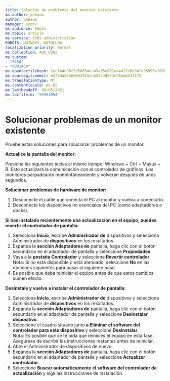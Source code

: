 ```yaml
---
title: Solución de problemas del monitor existente
ms.author: pebaum
author: pebaum
manager: scotv
ms.audience: Admin
ms.topic: article
ms.service: o365-administration
ROBOTS: NOINDEX, NOFOLLOW
localization_priority: Normal
ms.collection: Adm_O365
ms.custom:
- "3454"
- "9001450"
ms.openlocfilehash: 2ecfb4e90f2d58654ec43a35e901ea4421e0e94fa95995ef890abc8af2d99ec7
ms.sourcegitcommit: b5f7da89a650d2915dc652449623c78be6247175
ms.translationtype: MT
ms.contentlocale: es-ES
ms.lasthandoff: 08/05/2021
ms.locfileid: "53981094"
---
```

# <a name="troubleshoot-an-existing-monitor"></a>Solucionar problemas de un monitor existente

Pruebe estas soluciones para solucionar problemas de un monitor. 

**Actualice la pantalla del monitor:**

Presione las siguientes teclas al mismo tiempo: Windows + Ctrl + Mayús + B. Esto actualizará la comunicación con el controlador de gráficos. Los monitores parpadearán momentáneamente y volverán después de unos segundos.

**Solucionar problemas de hardware de monitor:**

1. Desconecte el cable que conecta el PC al monitor y vuelva a conectarlo.
2. Desconecte los dispositivos no esenciales del PC (como adaptadores o docks).

**Si has instalado recientemente una actualización en el equipo, puedes revertir el controlador de pantalla:**

1. Selecciona **Inicio**, escribe **Administrador de** dispositivos y selecciona Administrador de **dispositivos** en los resultados.
2. Expanda la **sección Adaptadores de** pantalla, haga clic con el botón secundario en el adaptador de pantalla y seleccione **Propiedades**.
3. Vaya a la **pestaña Controlador** y seleccione **Revertir controlador**. <br>
Nota: Si no está disponible o está atenuado, seleccione **No** en las opciones siguientes para pasar al siguiente paso.
4. Es posible que deba reiniciar el equipo antes de que estos cambios sumen efecto.

**Desinstale y vuelva a instalar el controlador de pantalla:**

1. Selecciona **Inicio**, escribe **Administrador de** dispositivos y selecciona Administrador de **dispositivos** en los resultados.
2. Expanda la **sección Adaptadores de** pantalla, haga clic con el botón secundario en el adaptador de pantalla y seleccione **Desinstalar dispositivo**. 
3. Seleccione el cuadro situado junto **a Eliminar el software del controlador para este dispositivo** y seleccione **Desinstalar**.<br>
Nota: Es posible que se te pida que reinicies el equipo en esta fase. Asegúrese de escribir las instrucciones restantes antes de reiniciar.
4. Abre el Administrador de dispositivos de nuevo.
5. Expanda la **sección Adaptadores de** pantalla, haga clic con el botón secundario en el adaptador de pantalla y seleccione **Actualizar controlador**.
6. Seleccione **Buscar automáticamente el software del controlador de actualización** y siga las instrucciones de instalación.